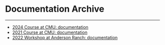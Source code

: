 # Documentation Archive

---

* [2024 Course at CMU: documentation](2024/README.md)
* [2021 Course at CMU: documentation](2021/README.md)
* [2022 Workshop at Anderson Ranch: documentation](2022/README.md)